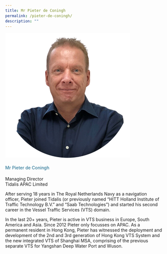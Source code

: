 ```yaml
---
title: Mr Pieter de Coningh
permalink: /pieter-de-coningh/
description: ""
---
```

<div class="row">
<div class="col is-3">
<img src="/images/Speakers_23/Session4/mr pieter.png">
</div>	
<div class="col is-9 speaker-details"> <h4>Mr Pieter de Coningh</h4> <p>Managing Director<br> Tidalis APAC Limited <br> </p> <p>After serving 18 years in The Royal Netherlands Navy as a navigation officer, Pieter joined Tidalis (or previously named “HITT Holland Institute of Traffic Technology B.V.” and “Saab Technologies”) and started his second career in the Vessel Traffic Services (VTS) domain.</p><p>In the last 20+ years, Pieter is active in VTS business in Europe, South America and Asia. Since 2012 Pieter only focusses on APAC. As a permanent resident in Hong Kong, Pieter has witnessed the deployment and development of the 2nd and 3rd generation of Hong Kong VTS System and the new integrated VTS of Shanghai MSA, comprising of the previous separate VTS for Yangshan Deep Water Port and Wuson.</p> </div> </div>


<style type="text/css"> 
    .is-left{
      text-align: left;
    }
    h4{
      font-weight: 500; 
      color: #337B9A !important;
    }
     .speaker-details p { text-align: justified; }
  </style>